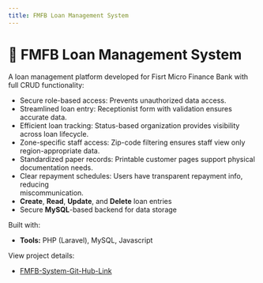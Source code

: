 ```yaml
---
title: FMFB Loan Management System
---
```


# 💼 FMFB Loan Management System

A loan management platform developed for Fisrt Micro Finance Bank with full CRUD functionality:
- Secure role-based access: Prevents unauthorized data access.  
- Streamlined loan entry: Receptionist form with validation ensures accurate data.  
- Efficient loan tracking: Status-based organization provides visibility across loan       lifecycle. 
- Zone-specific staff access: Zip-code filtering ensures staff view only region-appropriate data.  
- Standardized paper records: Printable customer pages support physical documentation needs.  
- Clear repayment schedules: Users have transparent repayment info, reducing      
miscommunication.  
- **Create**, **Read**, **Update**, and **Delete** loan entries
- Secure **MySQL**-based backend for data storage

Built with:
- **Tools:** PHP (Laravel), MySQL, Javascript

View project details:
- [FMFB-System-Git-Hub-Link](https://github.com/zahrashefa318/FMFBSystem)



